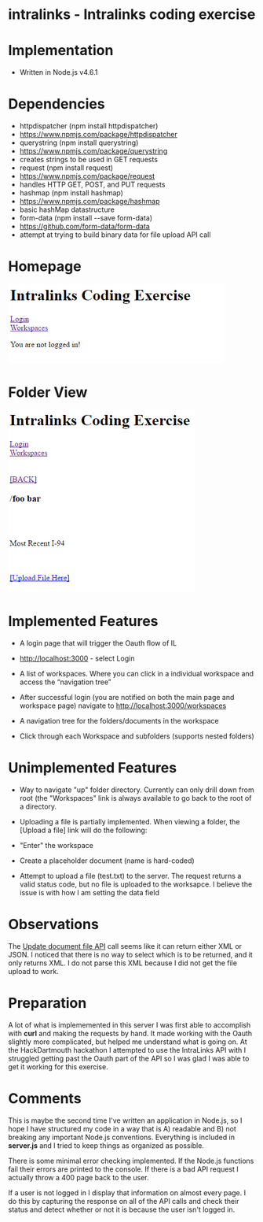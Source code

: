 # intralinks - Intralinks coding exercise

# Implementation
- Written in Node.js v4.6.1

# Dependencies 

- httpdispatcher (npm install httpdispatcher)
 - https://www.npmjs.com/package/httpdispatcher
- querystring (npm install querystring)
 - https://www.npmjs.com/package/querystring
 - creates strings to be used in GET requests
- request (npm install request)
 - https://www.npmjs.com/package/request
 - handles HTTP GET, POST, and PUT requests
- hashmap (npm install hashmap)
 - https://www.npmjs.com/package/hashmap
 - basic hashMap datastructure
- form-data (npm install --save form-data)
 - https://github.com/form-data/form-data
 - attempt at trying to build binary data for file upload API call

# Homepage

![Homepage](/homepage.PNG)

# Folder View

![Folder View](/folderview.PNG)

# Implemented Features

- A login page that will trigger the Oauth flow of IL
 - [http://localhost:3000](http://localhost:3000) - select Login

- A list of workspaces. Where you can click in a individual workspace and access the “navigation tree”
 - After successful login (you are notified on both the main page and workspace page) navigate to [http://localhost:3000/workspaces](http://localhost:3000/workspaces)
 
-  A navigation tree for the folders/documents in the workspace
 - Click through each Workspace and subfolders (supports nested folders)
 
# Unimplemented Features

- Way to navigate "up" folder directory. Currently can only drill down from root (the "Workspaces" link is always available to go back to the root of a directory.

- Uploading a file is partially implemented. When viewing a folder, the [Upload a file] link will do the following:
 - "Enter" the workspace
 - Create a placeholder document (name is hard-coded)
 - Attempt to upload a file (test.txt) to the server. The request returns a valid status code, but no file is uploaded to the worksapce. I believe the issue is with how I am setting the data field 
 
# Observations

The [Update document file API](https://developers.intralinks.com/swagger/#!/Documents/upload_document_file) call seems like it can return either XML or JSON. I noticed that there is no way to select which is to be returned, and it only returns XML. I do not parse this XML because I did not get the file upload to work.

# Preparation

A lot of what is implememented in this server I was first able to accomplish with **curl** and making the requests by hand. It made working with the Oauth slightly more complicated, but helped me understand what is going on. At the HackDartmouth hackathon I attempted to use the IntraLinks API with I struggled getting past the Oauth part of the API so I was glad I was able to get it working for this exercise.

# Comments

This is maybe the second time I've written an application in Node.js, so I hope I have structured my code in a way that is A) readable and B) not breaking any important Node.js conventions. Everything is included in **server.js** and I tried to keep things as organized as possible.

There is some minimal error checking implemented. If the Node.js functions fail their errors are printed to the console. If there is a bad API request I actually throw a 400 page back to the user.

If a user is not logged in I display that information on almost every page. I do this by capturing the response on all of the API calls and check their status and detect whether or not it is because the user isn't logged in.
